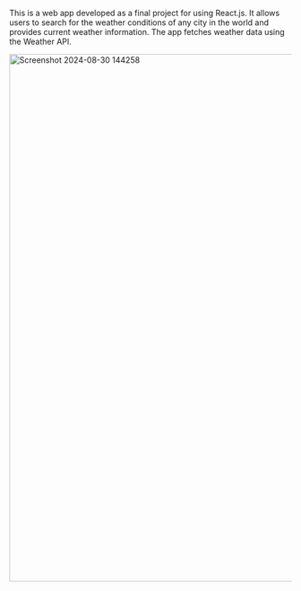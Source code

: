 This is a web app developed as a final project for using React.js. It allows users to search for the weather conditions of any city in the world and provides current weather information. The app fetches weather data using the  Weather API.

<img width="941" alt="Screenshot 2024-08-30 144258" src="https://github.com/user-attachments/assets/6ed9dcc8-a38c-41db-b26b-4651ae9b5143">
